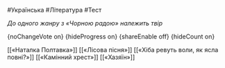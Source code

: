 #Українська #Література #Тест

*До одного жанру з «Чорною радою» належить твір*

{noChangeVote on}
{hideProgress on}
{shareEnable off}
{hideCount on}

[[«Наталка Полтавка»]]
[[«Лісова пісня»]]
[[«Хіба ревуть воли, як ясла повні?»]]
[[«Камінний хрест»]]
[[«Хазяїн»]]
